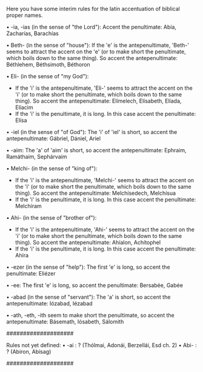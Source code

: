 Here you have some interim rules for the latin accentuation of biblical proper names.

• -ia, -ias (in the sense of "the Lord"):
Accent the penultimate:
Abía, Zacharías, Barachías

• Beth- (in the sense of "house"):
If the 'e' is the antepenultimate, 'Beth-' seems to attract the accent on the 'e' (or to make short the penultimate, which boils down to the same thing). So accent the antepenultimate:
Béthlehem, Béthsimoth, Béthoron

• Eli- (in the sense of "my God"):
- If the 'i' is the antepenultimate, 'Eli-' seems to attract the accent on the 'i' (or to make short the penultimate, which boils down to the same thing). So accent the antepenultimate:
Elímelech, Elísabeth, Elíada, Elíacim
- If the 'i' is the penultimate, it is long. In this case accent the penultimate:
Elísa

• -iel (in the sense of "of God"):
The 'i' of 'iel' is short, so accent the antepenultimate:
Gábriel, Dániel, Ariel

• -aim:
The 'a' of 'aim' is short, so accent the antepenultimate:
Ephraim, Ramáthaim, Sephárvaim

• Melchi- (in the sense of "king of"):
- If the 'i' is the antepenultimate, 'Melchi-' seems to attract the accent on the 'i' (or to make short the penultimate, which boils down to the same thing). So accent the antepenultimate:
Melchísedech, Melchísua
- If the 'i' is the penultimate, it is long. In this case accent the penultimate:
Melchíram

• Ahi- (in the sense of "brother of"):
- If the 'i' is the antepenultimate, 'Ahi-' seems to attract the accent on the 'i' (or to make short the penultimate, which boils down to the same thing). So accent the antepenultimate:
Ahíalon, Achítophel
- If the 'i' is the penultimate, it is long. In this case accent the penultimate:
Ahíra

• -ezer (in the sense of "help"):
The first 'e' is long, so accent the penultimate:
Eliézer

• -ee:
The first 'e' is long, so accent the penultimate:
Bersabée, Gabée

• -abad (in the sense of "servant"):
The 'a' is short, so accent the antepenultimate:
Iózabad, Iézabad

• -ath, -eth, -ith seem to make short the penultimate, so accent the antepenultimate:
Básemath, Iósabeth, Sálomith


####################

Rules not yet defined:
• -ai : ? (Thólmai, Adonái, Berzellái, Esd ch. 2)
• Abi- : ? (Abiron, Abísag)

####################


